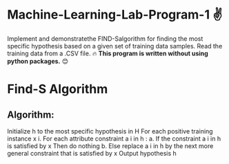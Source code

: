 # Machine-Learning-Lab-Program-1 :v:
Implement and demonstratethe FIND-Salgorithm for finding the most specific hypothesis based on a given set of training data samples. Read the training data from a .CSV file. :fire: **This program is written without using python packages.** :blush:

# Find-S Algorithm
## Algorithm:
Initialize h to the most specific hypothesis in H
For each positive training instance x
 i. For each attribute constraint a i in h :
     a. If the constraint a i in h is satisfied by x Then do nothing
     b. Else replace a i in h by the next more general constraint that is satisfied by x
Output hypothesis h

